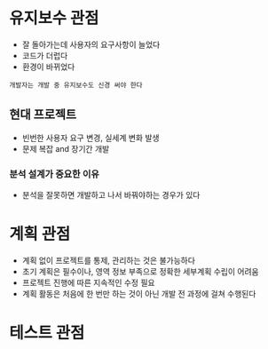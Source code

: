 # 유지보수 관점
* 잘 돌아가는데 사용자의 요구사항이 늘었다
* 코드가 더럽다
* 환경이 바뀌었다
```
개발자는 개발 중 유지보수도 신경 써야 한다
```

## 현대 프로젝트
* 빈번한 사용자 요구 변경, 실세계 변화 발생
* 문제 복잡 and 장기간 개발

### 분석 설계가 중요한 이유
* 분석을 잘못하면 개발하고 나서 바꿔야하는 경우가 있다

# 계획 관점
* 계획 없이 프로젝트를 통제, 관리하는 것은 불가능하다
* 초기 계획은 필수이나, 영역 정보 부족으로 정확한 세부계획 수립이 어려움
* 프로젝트 진행에 따른 지속적인 수정 필요
* 계획 활동은 처음에 한 번만 하는 것이 아닌 개발 전 과정에 걸쳐 수행된다

# 테스트 관점
